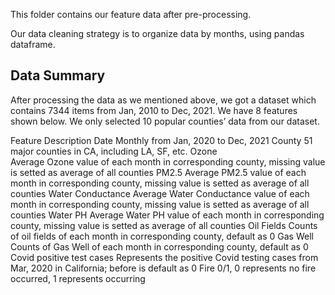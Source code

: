 This folder contains our feature data after pre-processing.

Our data cleaning strategy is to organize data by months, using pandas dataframe.

## Data Summary
After processing the data as we mentioned above, we got a dataset which contains 7344 items from Jan, 2010 to Dec, 2021. We have 8 features shown below.
We only selected 10 popular counties’ data from our dataset.

Feature
Description
Date
Monthly from Jan, 2020 to Dec, 2021
County
51 major counties in CA, including LA, SF, etc.
Ozone	
Average Ozone value of each month in corresponding county, missing value is setted as average of all counties 
PM2.5
Average PM2.5 value of each month in corresponding county, missing value is setted as average of all counties 
Water Conductance
Average Water Conductance value of each month in corresponding county, missing value is setted as average of all counties 
Water PH
Average Water PH value of each month in corresponding county, missing value is setted as average of all counties 
Oil Fields
Counts of oil fields of each month in corresponding county, default as 0
Gas Well
Counts of Gas Well of each month in corresponding county, default as 0
Covid positive test cases
Represents the positive Covid testing cases from Mar, 2020 in California; before is default as 0
Fire
0/1, 0 represents no fire occurred, 1 represents occurring

